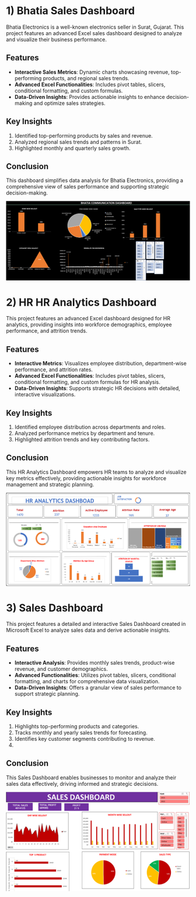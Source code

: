 # 1) Bhatia Sales Dashboard

Bhatia Electronics is a well-known electronics seller in Surat, Gujarat. This project features an advanced Excel sales dashboard designed to analyze and visualize their business performance.

## Features
- **Interactive Sales Metrics**: Dynamic charts showcasing revenue, top-performing products, and regional sales trends.
- **Advanced Excel Functionalities**: Includes pivot tables, slicers, conditional formatting, and custom formulas.
- **Data-Driven Insights**: Provides actionable insights to enhance decision-making and optimize sales strategies.

## Key Insights
1. Identified top-performing products by sales and revenue.
2. Analyzed regional sales trends and patterns in Surat.
3. Highlighted monthly and quarterly sales growth.

## Conclusion
This dashboard simplifies data analysis for Bhatia Electronics, providing a comprehensive view of sales performance and supporting strategic decision-making.

![Alt Text](https://github.com/Kalpesh-Rajput/Data_Visualization_Portfolio/blob/main/Excel%20Dashboard/Bhatia%20Store%20Sales.png)

# 2) HR HR Analytics Dashboard
This project features an advanced Excel dashboard designed for HR analytics, providing insights into workforce demographics, employee performance, and attrition trends.

## Features
- **Interactive Metrics**: Visualizes employee distribution, department-wise performance, and attrition rates.
- **Advanced Excel Functionalities**: Includes pivot tables, slicers, conditional formatting, and custom formulas for HR analysis.
- **Data-Driven Insights**: Supports strategic HR decisions with detailed, interactive visualizations.

## Key Insights
1. Identified employee distribution across departments and roles.
2. Analyzed performance metrics by department and tenure.
3. Highlighted attrition trends and key contributing factors.

## Conclusion
This HR Analytics Dashboard empowers HR teams to analyze and visualize key metrics effectively, providing actionable insights for workforce management and strategic planning.

![Alt Text](https://github.com/Kalpesh-Rajput/Data_Visualization_Portfolio/blob/main/Excel%20Dashboard/HR%20Analytics%20Dashboard.png)

# 3) Sales Dashboard

This project features a detailed and interactive Sales Dashboard created in Microsoft Excel to analyze sales data and derive actionable insights.

## Features
- **Interactive Analysis**: Provides monthly sales trends, product-wise revenue, and customer demographics.
- **Advanced Functionalities**: Utilizes pivot tables, slicers, conditional formatting, and charts for comprehensive data visualization.
- **Data-Driven Insights**: Offers a granular view of sales performance to support strategic planning.

## Key Insights
1. Highlights top-performing products and categories.
2. Tracks monthly and yearly sales trends for forecasting.
3. Identifies key customer segments contributing to revenue.
4. 
## Conclusion
This Sales Dashboard enables businesses to monitor and analyze their sales data effectively, driving informed and strategic decisions.

![Alt Text](https://github.com/Kalpesh-Rajput/Data_Visualization_Portfolio/blob/main/Excel%20Dashboard/Sales%20Dashboard.png)
